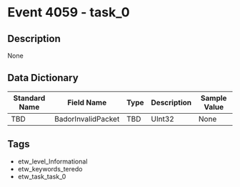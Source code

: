 # Event 4059 - task_0

## Description
None

## Data Dictionary
|Standard Name|Field Name|Type|Description|Sample Value|
|---|---|---|---|---|
|TBD|BadorInvalidPacket|TBD|UInt32|None|None|

## Tags
* etw_level_Informational
* etw_keywords_teredo
* etw_task_task_0